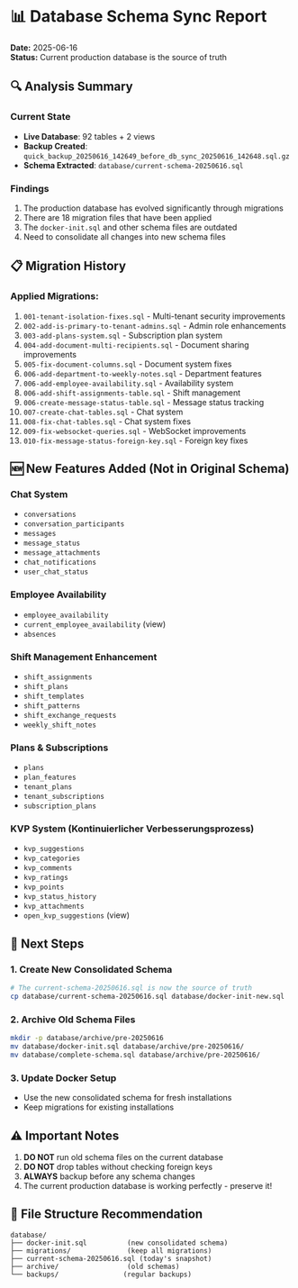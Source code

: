 # 📊 Database Schema Sync Report

**Date:** 2025-06-16  
**Status:** Current production database is the source of truth

## 🔍 Analysis Summary

### Current State

- **Live Database**: 92 tables + 2 views
- **Backup Created**: `quick_backup_20250616_142649_before_db_sync_20250616_142648.sql.gz`
- **Schema Extracted**: `database/current-schema-20250616.sql`

### Findings

1. The production database has evolved significantly through migrations
2. There are 18 migration files that have been applied
3. The `docker-init.sql` and other schema files are outdated
4. Need to consolidate all changes into new schema files

## 📋 Migration History

### Applied Migrations:

1. `001-tenant-isolation-fixes.sql` - Multi-tenant security improvements
2. `002-add-is-primary-to-tenant-admins.sql` - Admin role enhancements
3. `003-add-plans-system.sql` - Subscription plan system
4. `004-add-document-multi-recipients.sql` - Document sharing improvements
5. `005-fix-document-columns.sql` - Document system fixes
6. `006-add-department-to-weekly-notes.sql` - Department features
7. `006-add-employee-availability.sql` - Availability system
8. `006-add-shift-assignments-table.sql` - Shift management
9. `006-create-message-status-table.sql` - Message status tracking
10. `007-create-chat-tables.sql` - Chat system
11. `008-fix-chat-tables.sql` - Chat system fixes
12. `009-fix-websocket-queries.sql` - WebSocket improvements
13. `010-fix-message-status-foreign-key.sql` - Foreign key fixes

## 🆕 New Features Added (Not in Original Schema)

### Chat System

- `conversations`
- `conversation_participants`
- `messages`
- `message_status`
- `message_attachments`
- `chat_notifications`
- `user_chat_status`

### Employee Availability

- `employee_availability`
- `current_employee_availability` (view)
- `absences`

### Shift Management Enhancement

- `shift_assignments`
- `shift_plans`
- `shift_templates`
- `shift_patterns`
- `shift_exchange_requests`
- `weekly_shift_notes`

### Plans & Subscriptions

- `plans`
- `plan_features`
- `tenant_plans`
- `tenant_subscriptions`
- `subscription_plans`

### KVP System (Kontinuierlicher Verbesserungsprozess)

- `kvp_suggestions`
- `kvp_categories`
- `kvp_comments`
- `kvp_ratings`
- `kvp_points`
- `kvp_status_history`
- `kvp_attachments`
- `open_kvp_suggestions` (view)

## 🔄 Next Steps

### 1. Create New Consolidated Schema

```bash
# The current-schema-20250616.sql is now the source of truth
cp database/current-schema-20250616.sql database/docker-init-new.sql
```

### 2. Archive Old Schema Files

```bash
mkdir -p database/archive/pre-20250616
mv database/docker-init.sql database/archive/pre-20250616/
mv database/complete-schema.sql database/archive/pre-20250616/
```

### 3. Update Docker Setup

- Use the new consolidated schema for fresh installations
- Keep migrations for existing installations

## ⚠️ Important Notes

1. **DO NOT** run old schema files on the current database
2. **DO NOT** drop tables without checking foreign keys
3. **ALWAYS** backup before any schema changes
4. The current production database is working perfectly - preserve it!

## 📁 File Structure Recommendation

```
database/
├── docker-init.sql          (new consolidated schema)
├── migrations/              (keep all migrations)
├── current-schema-20250616.sql (today's snapshot)
├── archive/                 (old schemas)
└── backups/                (regular backups)
```
